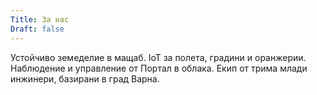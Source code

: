 ```yaml
---
Title: За нас
Draft: false
---
```


Устойчиво земеделие в мащаб. IoT за полета, градини и оранжерии. Наблюдение и управление от Портал в облака. Екип от трима млади инжинери, базирани в град Варна.
